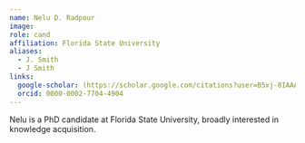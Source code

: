 ```yaml
---
name: Nelu D. Radpour
image: 
role: cand
affiliation: Florida State University 
aliases:
  - J. Smith
  - J Smith
links:
  google-scholar: (https://scholar.google.com/citations?user=B5xj-8IAAAAJ&hl=en)
  orcid: 0000-0002-7704-4904
---
```


Nelu is a PhD candidate at Florida State University, broadly interested in knowledge acquisition. 

